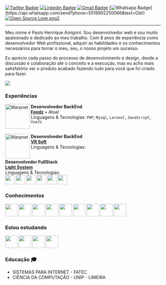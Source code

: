 

<p align="center">
   
[![Twitter Badge](https://img.shields.io/badge/-@pauloamigoni-1ca0f1?style=flat-square&labelColor=1ca0f1&logo=twitter&logoColor=white&link=https://twitter.com/pauloamigoni)](https://twitter.com/pauloamigoni) [![Linkedin Badge](https://img.shields.io/badge/-PauloAmigoni-blue?style=flat-square&logo=Linkedin&logoColor=white&link=https://www.linkedin.com/in/paulo-henrique-amigoni-a7076732/)](https://www.linkedin.com/in/paulo-henrique-amigoni-a7076732/) [![Gmail Badge](https://img.shields.io/badge/-paulo.amigoni@gmail.com-c14438?style=flat-square&logo=Gmail&logoColor=white&link=mailto:paulo.amigoni@gmail.com)](mailto:paulo.amigoni@gmail.com) [![Whatsapp Badge](https://img.shields.io/badge/-Whatsapp-4CA143?style=flat-square&labelColor=4CA143&logo=whatsapp&logoColor=white&link=https://api.whatsapp.com/send?phone=5519992250066&text=Olá!)](https://api.whatsapp.com/send?phone=5519992250066&text=Olá!)  [![Open Source Love png2](https://badges.frapsoft.com/os/v2/open-source.png?v=103)](https://github.com/ellerbrock/open-source-badges/)

</p>

<p align="center">
   <hr/>
</p>


Meu nome é Paulo Henrique Amigoni. Sou desenvolvedor web e sou muito apaixonado e dedicado ao meu trabalho. Com 8 anos de experiência como desenvolvedor Web profissional, adquiri as habilidades e os conhecimentos necessários para tornar o meu, seu, o nosso projeto um sucesso.

Eu aprecio cada passo do processo de desenvolvimento e design, desde a discussão e colaboração até o conceito e a execução, mas eu acho mais satisfatório ver o produto acabado fazendo tudo para você que foi criado para fazer.

<p align="left">
   <img src="http://img.shields.io/static/v1?label=WEB&message=DEVELOPER&color=RED&style=for-the-badge"/>
</p>


### Experiências

[<img align="left" height="auto" width="80px" alt="Warpnet" src="https://www.feedz.com.br/assets/img/growth/totvs.webp"/>](https://www.feedz.com.br/)

**Desenvolvedor BackEnd** \
[**Feedz**](https://www.feedz.com.br/) • Atual \
Linguagens & Tecnologias: `PHP`, `Mysql`, `Laravel`, `JavaScript`, `VueJs`\
<br/>


[<img align="left" height="auto" width="80px" alt="Warpnet" src="https://www.vrsoft.com.br/storage/settings/May2021/lZA5eprMiWbhXfVBCF39.png"/>](https://www.vrsoft.com.br/)

**Desenvolvedor BackEnd** \
[**VR Soft**](https://www.vrsoft.com.br/)\
Linguagens & Tecnologias: <br/>
<br/>

**Desenvolvedor FullStack** \
[**Light System**](https://www.lightsystemsoft.com.br/) \
Linguagens & Tecnologias: <br/>
<img src="https://cdn.jsdelivr.net/gh/devicons/devicon/icons/php/php-plain.svg" width="30" height="30" />  <img src="https://cdn.jsdelivr.net/gh/devicons/devicon/icons/mysql/mysql-original-wordmark.svg" width="30" height="30" />  <img src="https://cdn.jsdelivr.net/gh/devicons/devicon/icons/javascript/javascript-original.svg" width="30" height="30" />  <img src="https://cdn.jsdelivr.net/gh/devicons/devicon/icons/vuejs/vuejs-original-wordmark.svg" width="30" height="30" />  <img src="https://cdn.jsdelivr.net/gh/devicons/devicon/icons/codeigniter/codeigniter-plain-wordmark.svg" width="30" height="30" />  <img src="https://cdn.jsdelivr.net/gh/devicons/devicon/icons/vuejs/vuejs-original-wordmark.svg" width="30" height="30" /> 
<br/>


### Conhecimentos

<img src="https://cdn.jsdelivr.net/gh/devicons/devicon/icons/php/php-plain.svg" width="40" height="40" /> <img src="https://cdn.jsdelivr.net/gh/devicons/devicon/icons/html5/html5-original-wordmark.svg" width="40" height="40" /> <img src="https://cdn.jsdelivr.net/gh/devicons/devicon/icons/css3/css3-original-wordmark.svg" width="40" height="40" /> <img src="https://cdn.jsdelivr.net/gh/devicons/devicon/icons/javascript/javascript-original.svg" width="40" height="40" /> <img src="https://cdn.jsdelivr.net/gh/devicons/devicon/icons/jquery/jquery-original-wordmark.svg" width="40" height="40" /> <img src="https://cdn.jsdelivr.net/gh/devicons/devicon/icons/codeigniter/codeigniter-plain-wordmark.svg" width="40" height="40" /> <img src="https://cdn.jsdelivr.net/gh/devicons/devicon/icons/laravel/laravel-plain-wordmark.svg" width="40" height="40" />  <img src="https://cdn.jsdelivr.net/gh/devicons/devicon/icons/mysql/mysql-original-wordmark.svg" width="40" height="40" /> <img src="https://cdn.jsdelivr.net/gh/devicons/devicon/icons/postgresql/postgresql-original-wordmark.svg" width="40" height="40" />

### Estou estudando

<img src="https://cdn.jsdelivr.net/gh/devicons/devicon/icons/typescript/typescript-original.svg"  width="40" height="40" /> <img src="https://cdn.jsdelivr.net/gh/devicons/devicon/icons/vuejs/vuejs-original-wordmark.svg" width="40" height="40" /> <img src="https://cdn.jsdelivr.net/gh/devicons/devicon/icons/react/react-original-wordmark.svg" width="40" height="40" /> <img src="https://cdn.jsdelivr.net/gh/devicons/devicon/icons/nodejs/nodejs-original-wordmark.svg" width="40" height="40" /> 
          

### Educação  :mortar_board:
- SISTEMAS PARA INTERNET - FATEC 
- CIÊNCIA DA COMPUTAÇÃO - UNIP - LIMEIRA
